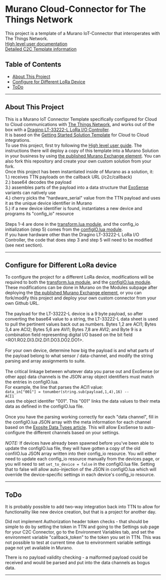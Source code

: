 
# Murano Cloud-Connector for The Things Network

This project is a template of a Murano IoT-Connector that interoperates with The Things Network. 
<br>
[High level user documentation](https://github.com/exosite/exosense_recipes/tree/master/TTN)<br>
[Detailed C2C Template information](https://github.com/exosite/getting-started-solution-template/tree/cloud2cloud-product)<br>

## Table of Contents

- [About This Project](#about-this-project)
- [Configure for Different LoRa Device](#configure-for-different-lora-device)
- [ToDo](#todo)
---

## About This Project

This is a Murano IoT Connector Template specifically configured for Cloud to Cloud communications with [The Things Network](https://www.thethingsnetwork.org/), and works out of the box with a [Dragino LT-33222-L LoRa I/O Controller](https://www.dragino.com/products/lora-lorawan-end-node/item/138-lt-33222-l.html).
<br>
It is based on the [Getting Started Solution Template](https://github.com/exosite/getting-started-solution-template/tree/cloud2cloud-product) for Cloud to Cloud integrations.
<br>
To use this project, first try following the [High level user guide](https://github.com/exosite/exosense_recipes/tree/master/TTN).  The instructions there will deploy a copy of this template into a Murano Solution in your business by using [the published Murano Exchange element](https://www.exosite.io/business/exchange/catalog/component/5dfb0070e1041e4cc6982817).  You can also fork this repository and create your own custom solution from your fork.
<br>
Once this project has been instantiated inside of Murano as a solution, it:<br>
1.) receives TTN payloads on the callback URL (<your solution URL>/c2c/callback)<br>
2.) base64 decodes the payload<br>
3.) assembles parts of the payload into a data structure that [ExoSense](https://exosite.com/iot-solutions/condition-monitoring/) variants can natively use<br>
4.) cherry picks the "hardware_serial" value from the TTN payload and uses it as the unique device identifier in Murano<br>
5.) if a new device identifier is found, instantiates a new device and programs its "config_io" resource<br>
<br> 
Steps 1-4 are done in the [transform.lua module](./modules/vendor/c2c/transform.lua), and the config_io initialization (step 5) comes from the [configIO.lua module](./modules/vendor/configIO.lua).
<br>
If you have hardware other than the Dragino LT-33222-L LoRa I/O Controller, the code that does step 3 and step 5 will need to be modified (see next section).<br>

---

## Configure for Different LoRa device

To configure the project for a different LoRa device, modifications will be required to both the [transform.lua module](./modules/vendor/c2c/transform.lua), and the [configIO.lua module](./modules/vendor/configIO.lua).  These modifications can be done in Murano on the Modules subpage after deploying the [the published Murano Exchange element](https://www.exosite.io/business/exchange/catalog/component/5dfb0070e1041e4cc6982817), or you can fork/modify this project and deploy your own custom connector from your own Github URL.<br>
<br>
The payload for the LT-33222-L device is a 9 byte payload, so after converting the base64 value to a string, the LT-33222-L data sheet is used to pull the pertinent values back out as numbers.  Bytes 1,2 are ACI1; Bytes 3,4 are ACI2; Bytes 5,6 are AVI1; Bytes 7,8 are AVI2; and Byte 9 is a combination field representing digital I/O based on the bit field <RO1.RO2.DI3.DI2.DI1.DO3.DO2.DO1>.<br>
<br>
For your own device, determine how big the payload is and what parts of the payload belong to what sensor / data-channel, and modify the string parsing and array assignments to suite.<br>
<br>
The critical linkage between whatever data you parse out and ExoSense (or other app) data channels is the JSON array object identifiers must match the entries in configIO.lua.<br>
For example, the line that parses the ACI1 value:<br>
<code>data_in["001"] = tonumber(string.sub(payload,1,4),16) 		-- ACI1</code><br>
uses the object identifer "001".  This "001" links the data values to their meta data as defined in the configIO.lua file.<br>
<br>
Once you have the parsing working correctly for each "data channel", fill in the configIO.lua JSON array with the meta information for each channel based on the [Exosite Data Types article](https://github.com/exosite/industrial_iot_schema/blob/master/data-types.md).  This will allow ExoSense to auto-configure the different channels based on your settings.<br>
<br>
*NOTE:* If devices have already been spawned before you've been able to update the configIO.lua file, they will have gotten a copy of the old confiIO.lua JSON array written into their config_io resource.  You will either need to update each config_io resource manually from the devices page, or you will need to set  <code>set_to_device = false</code> in the configIO.lua file.  Setting that to false will allow auto-injection of the JSON in configIO.lua which will override the device-specific settings in each device's config_io resource.

---
## ToDo

It is probably possible to add two-way integration back into TTN to allow for functionality like new device creation, but that is a project for another day.

Did not implement Authorization header token checks - that should be simple to do by setting the token in TTN and going to the Settings sub page for your C2C Connector, go to the Environment Variables tab, and set the environment variable "callback_token" to the token you set in TTN.  This was not possible to test at current time due to environment variable settings page not yet available in Murano.

There is no payload validity checking - a malformed payload could be received and would be parsed and put into the data channels as bogus data.  

---


